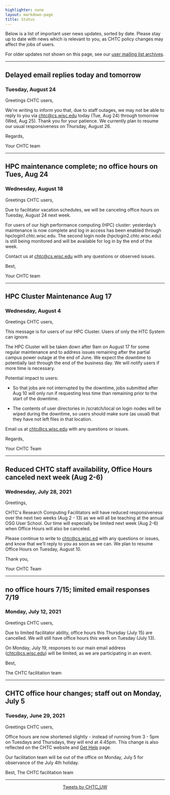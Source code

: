 ```yaml
---
highlighter: none
layout: markdown-page
title: Status
---
```


Below is a list of important user news updates, sorted by date. Please
stay up to date with news which is relevant to you, as CHTC policy
changes may affect the jobs of users.

For older updates not shown on this page, see our [user mailing list
archives](https://www-auth.cs.wisc.edu/lists/chtc-users/).

------------------------------------------------------------------------

## Delayed email replies today and tomorrow
### Tuesday, August 24

Greetings CHTC users,

We're writing to inform you that, due to staff outages, we may not be able to reply to you via chtc@cs.wisc.edu today (Tue, Aug 24) through tomorrow (Wed, Aug 25). Thank you for your patience. We currently plan to resume our usual responsiveness on Thursday, August 26.

Regards, 

Your CHTC team

------------------------------------------------------------------------

## HPC maintenance complete; no office hours on Tues, Aug 24
### Wednesday, August 18

Greetings CHTC users, 

Due to facilitator vacation schedules, we will be canceling office hours on Tuesday, August 24 next week. 

For users of our high performance computing (HPC) cluster: yesterday’s maintenance is now complete and log in access has been enabled through hpclogin1.chtc.wisc.edu. The second login node (hpclogin2.chtc.wisc.edu) is still being monitored and will be available for log in by the end of the week. 

Contact us at chtc@cs.wisc.edu with any questions or observed issues. 

Best, 

Your CHTC team

------------------------------------------------------------------------
## HPC Cluster Maintenance Aug 17
### Wednesday, August 4

Greetings CHTC users,

This message is for users of our HPC Cluster. Users of only the HTC System can ignore.

The HPC Cluster will be taken down after 9am on August 17 for some regular maintenance and to address issues remaining after the partial campus power outage at the end of June. We expect the downtime to potentially last through the end of the business day. We will notify users if more time is necessary.

Potential impact to users:

- So that jobs are not interrupted by the downtime, jobs submitted after Aug 10 will only run if requesting less time than remaining prior to the start of the downtime.

- The contents of user directories in /scratch/local on login nodes will be wiped during the downtime, so users should make sure (as usual) that they have not left files in that location.

Email us at chtc@cs.wisc.edu with any questions or issues.

Regards,

Your CHTC Team

------------------------------------------------------------------------
## Reduced CHTC staff availability, Office Hours canceled next week (Aug 2-6)
### Wednesday, July 28, 2021

Greetings,

CHTC's Research Computing Facilitators will have reduced responsiveness over the next two weeks (Aug 2 - 13) as we will all be teaching at the annual OSG User School. Our time will especially be limited next week (Aug 2-6) when Office Hours will also be canceled.

Please continue to write to chtc@cs.wisc.ed with any questions or issues, and know that we’ll reply to you as soon as we can. We plan to resume Office Hours on Tuesday, August 10.

Thank you,

Your CHTC Team

------------------------------------------------------------------------
## no office hours 7/15; limited email responses 7/19
### Monday, July 12, 2021

Greetings CHTC users, 

Due to limited facilitator ability, office hours this Thursday (July 15) are cancelled. We will still have office hours this week on Tuesday (July 13). 

On Monday, July 19, responses to our main email address (chtc@cs.wisc.edu) will be limited, as we are participating in an event. 

Best,

The CHTC facilitation team 

------------------------------------------------------------------------
## CHTC office hour changes; staff out on Monday, July 5
### Tuesday, June 29, 2021

Greetings CHTC users, 

Office hours are now shortened slightly - instead of running from 3 - 5pm on Tuesdays and Thursdays, they will end at 4:45pm. This change is also reflected on the CHTC website and [Get Help](get-help) page.

Our facilitation team will be out of the office on Monday, July 5 for observance of the July 4th holiday. 

Best,
The CHTC facilitation team 

------------------------------------------------------------------------

<center><a class="twitter-timeline" data-width="800" data-height="500" data-theme="light" data-link-color="#2B7BB9" href="https://twitter.com/CHTC_UW?ref_src=twsrc%5Etfw">Tweets by CHTC_UW</a> <script async src="https://platform.twitter.com/widgets.js" charset="utf-8"></script></center>
